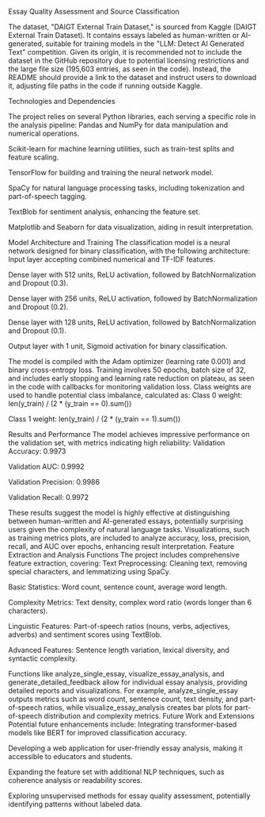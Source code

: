 Essay Quality Assessment and Source Classification

The dataset, "DAIGT External Train Dataset," is sourced from Kaggle (DAIGT External Train Dataset). It contains essays labeled as human-written or AI-generated, suitable for training models in the "LLM: Detect AI Generated Text" competition. Given its origin, it is recommended not to include the dataset in the GitHub repository due to potential licensing restrictions and the large file size (195,603 entries, as seen in the code). Instead, the README should provide a link to the dataset and instruct users to download it, adjusting file paths in the code if running outside Kaggle.

Technologies and Dependencies

The project relies on several Python libraries, each serving a specific role in the analysis pipeline:
Pandas and NumPy for data manipulation and numerical operations.

Scikit-learn for machine learning utilities, such as train-test splits and feature scaling.

TensorFlow for building and training the neural network model.

SpaCy for natural language processing tasks, including tokenization and part-of-speech tagging.

TextBlob for sentiment analysis, enhancing the feature set.

Matplotlib and Seaborn for data visualization, aiding in result interpretation.


Model Architecture and Training
The classification model is a neural network designed for binary classification, with the following architecture:
Input layer accepting combined numerical and TF-IDF features.

Dense layer with 512 units, ReLU activation, followed by BatchNormalization and Dropout (0.3).

Dense layer with 256 units, ReLU activation, followed by BatchNormalization and Dropout (0.2).

Dense layer with 128 units, ReLU activation, followed by BatchNormalization and Dropout (0.1).

Output layer with 1 unit, Sigmoid activation for binary classification.

The model is compiled with the Adam optimizer (learning rate 0.001) and binary cross-entropy loss. Training involves 50 epochs, batch size of 32, and includes early stopping and learning rate reduction on plateau, as seen in the code with callbacks for monitoring validation loss. Class weights are used to handle potential class imbalance, calculated as:
Class 0 weight: len(y_train) / (2 * (y_train == 0).sum())

Class 1 weight: len(y_train) / (2 * (y_train == 1).sum())

Results and Performance
The model achieves impressive performance on the validation set, with metrics indicating high reliability:
Validation Accuracy: 0.9973

Validation AUC: 0.9992

Validation Precision: 0.9986

Validation Recall: 0.9972

These results suggest the model is highly effective at distinguishing between human-written and AI-generated essays, potentially surprising users given the complexity of natural language tasks. Visualizations, such as training metrics plots, are included to analyze accuracy, loss, precision, recall, and AUC over epochs, enhancing result interpretation.
Feature Extraction and Analysis Functions
The project includes comprehensive feature extraction, covering:
Text Preprocessing: Cleaning text, removing special characters, and lemmatizing using SpaCy.

Basic Statistics: Word count, sentence count, average word length.

Complexity Metrics: Text density, complex word ratio (words longer than 6 characters).

Linguistic Features: Part-of-speech ratios (nouns, verbs, adjectives, adverbs) and sentiment scores using TextBlob.

Advanced Features: Sentence length variation, lexical diversity, and syntactic complexity.

Functions like analyze_single_essay, visualize_essay_analysis, and generate_detailed_feedback allow for individual essay analysis, providing detailed reports and visualizations. For example, analyze_single_essay outputs metrics such as word count, sentence count, text density, and part-of-speech ratios, while visualize_essay_analysis creates bar plots for part-of-speech distribution and complexity metrics.
Future Work and Extensions
Potential future enhancements include:
Integrating transformer-based models like BERT for improved classification accuracy.

Developing a web application for user-friendly essay analysis, making it accessible to educators and students.

Expanding the feature set with additional NLP techniques, such as coherence analysis or readability scores.

Exploring unsupervised methods for essay quality assessment, potentially identifying patterns without labeled data.


